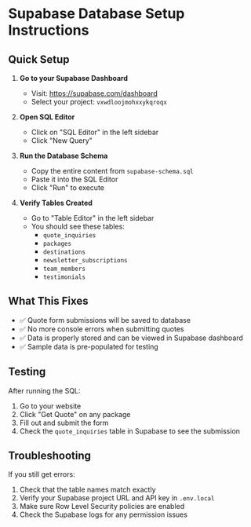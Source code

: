 # Supabase Database Setup Instructions

## Quick Setup

1. **Go to your Supabase Dashboard**
   - Visit: https://supabase.com/dashboard
   - Select your project: `vxwdloojmohxxykqroqx`

2. **Open SQL Editor**
   - Click on "SQL Editor" in the left sidebar
   - Click "New Query"

3. **Run the Database Schema**
   - Copy the entire content from `supabase-schema.sql`
   - Paste it into the SQL Editor
   - Click "Run" to execute

4. **Verify Tables Created**
   - Go to "Table Editor" in the left sidebar
   - You should see these tables:
     - `quote_inquiries`
     - `packages`
     - `destinations`
     - `newsletter_subscriptions`
     - `team_members`
     - `testimonials`

## What This Fixes

- ✅ Quote form submissions will be saved to database
- ✅ No more console errors when submitting quotes
- ✅ Data is properly stored and can be viewed in Supabase dashboard
- ✅ Sample data is pre-populated for testing

## Testing

After running the SQL:
1. Go to your website
2. Click "Get Quote" on any package
3. Fill out and submit the form
4. Check the `quote_inquiries` table in Supabase to see the submission

## Troubleshooting

If you still get errors:
1. Check that the table names match exactly
2. Verify your Supabase project URL and API key in `.env.local`
3. Make sure Row Level Security policies are enabled
4. Check the Supabase logs for any permission issues
